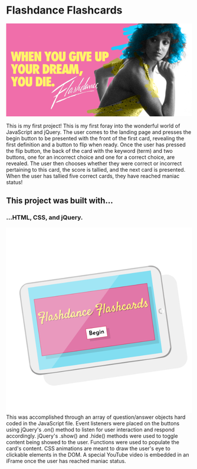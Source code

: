 # Flashdance Flashcards #
![alt text](./images/flashdance.png)

This is my first project! This is my first foray into the wonderful world of JavaScript and jQuery. The user comes to the landing page and presses the begin button to be presented with the front of the first card, revealing the first definition and a button to flip when ready. Once the user has pressed the flip button, the back of the card with the keyword (term) and two buttons, one for an incorrect choice and one for a correct choice, are revealed. The user then chooses whether they were correct or incorrect pertaining to this card, the score is tallied, and the next card is presented. When the user has tallied five correct cards, they have reached maniac status!

## This project was built with...
### ...HTML, CSS, and jQuery.

![alt text](./images/flash-ill.png)
This was accomplished through an array of question/answer objects hard coded in the JavaScript file. Event listeners were placed on the buttons using jQuery's .on() method to listen for user interaction and respond accordingly. jQuery's .show() and .hide() methods were used to toggle content being showed to the user. Functions were used to populate the card's content. CSS animations are meant to draw the user's eye to clickable elements in the DOM. A special YouTube video is embedded in an iFrame once the user has reached maniac status.







